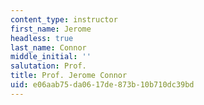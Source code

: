 ```yaml
---
content_type: instructor
first_name: Jerome
headless: true
last_name: Connor
middle_initial: ''
salutation: Prof.
title: Prof. Jerome Connor
uid: e06aab75-da06-17de-873b-10b710dc39bd
---
```

